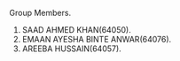 Group Members.

1) SAAD AHMED KHAN(64050).
2) EMAAN AYESHA BINTE ANWAR(64076).
3) AREEBA HUSSAIN(64057).
